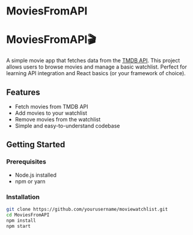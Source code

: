 # MoviesFromAPI

# MoviesFromAPI🎬

A simple movie app that fetches data from the [TMDB API](https://www.themoviedb.org/). This project allows users to browse movies and manage a basic watchlist. Perfect for learning API integration and React basics (or your framework of choice).

## Features

- Fetch movies from TMDB API
- Add movies to your watchlist
- Remove movies from the watchlist
- Simple and easy-to-understand codebase




## Getting Started

### Prerequisites

- Node.js installed
- npm or yarn

### Installation

```bash
git clone https://github.com/yourusername/moviewatchlist.git
cd MoviesFromAPI
npm install
npm start
